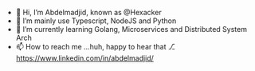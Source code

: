 - 👋 Hi, I’m Abdelmadjid, known as @Hexacker
- 👀 I’m mainly use Typescript, NodeJS and Python
- 🌱 I’m currently learning Golang, Microservices and Distributed System Arch
- 📫 How to reach me ...huh, happy to hear that
  ⎇ https://www.linkedin.com/in/abdelmadjid/

<!---
Hexacker/Hexacker is a ✨ special ✨ repository because its `README.md` (this file) appears on your GitHub profile.
You can click the Preview link to take a look at your changes.
- 💞️ I’m looking to collaborate on ...
--->
